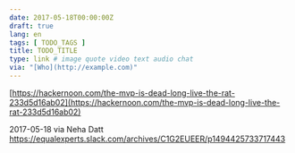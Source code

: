 ```yaml
---
date: 2017-05-18T00:00:00Z
draft: true
lang: en
tags: [ TODO_TAGS ]
title: TODO_TITLE
type: link # image quote video text audio chat
via: "[Who](http://example.com)"
---
```



[https://hackernoon.com/the-mvp-is-dead-long-live-the-rat-233d5d16ab02](https://hackernoon.com/the-mvp-is-dead-long-live-the-rat-233d5d16ab02)

2017-05-18 via Neha Datt
https://equalexperts.slack.com/archives/C1G2EUEER/p1494425733717443
